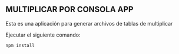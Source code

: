 

## MULTIPLICAR POR CONSOLA APP

Esta es una aplicación para generar archivos de 
tablas de multiplicar

Ejecutar el siguiente comando:

```
npm install 

```